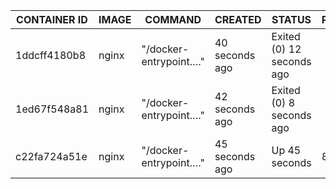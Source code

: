 
|CONTAINER ID|IMAGE|COMMAND|CREATED|STATUS|PORTS|NAMES|
|--|--|--|--|--|--|--|
|1ddcff4180b8|nginx|"/docker-entrypoint.…"|40 seconds ago|Exited (0) 12 seconds ago||modest_bassi|
|1ed67f548a81|nginx|"/docker-entrypoint.…"|42 seconds ago|Exited (0) 8 seconds ago||lucid_dirac|
|c22fa724a51e|nginx|"/docker-entrypoint.…"|45 seconds ago|Up 45 seconds|80/tcp|elegant_hofstadter|
